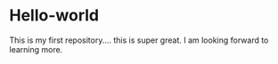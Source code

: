 # Hello-world
This is my first repository.... this is super great.
I am looking forward to learning more.

